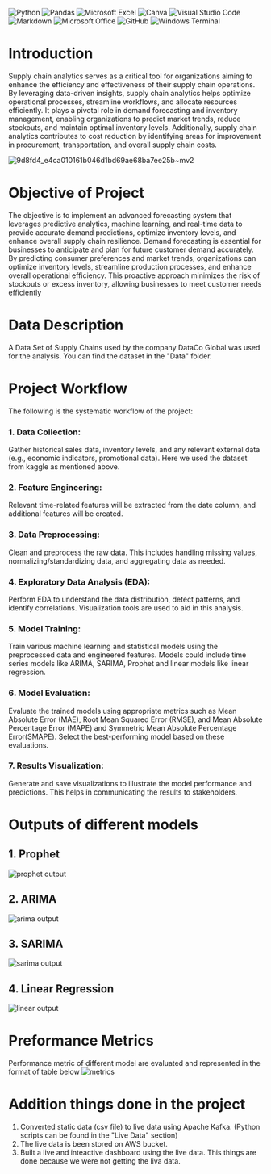 ![Python](https://img.shields.io/badge/Python-3776AB.svg?style=for-the-badge&logo=Python&logoColor=white)
![Pandas](https://img.shields.io/badge/pandas-%23150458.svg?style=for-the-badge&logo=pandas&logoColor=white)
![Microsoft Excel](https://img.shields.io/badge/Microsoft_Excel-217346?style=for-the-badge&logo=microsoft-excel&logoColor=white)
![Canva](https://img.shields.io/badge/Canva-%2300C4CC.svg?style=for-the-badge&logo=Canva&logoColor=white)
![Visual Studio Code](https://img.shields.io/badge/Visual%20Studio%20Code-0078d7.svg?style=for-the-badge&logo=visual-studio-code&logoColor=white)
![Markdown](https://img.shields.io/badge/markdown-%23000000.svg?style=for-the-badge&logo=markdown&logoColor=white)
![Microsoft Office](https://img.shields.io/badge/Microsoft_Office-D83B01?style=for-the-badge&logo=microsoft-office&logoColor=white)
![GitHub](https://img.shields.io/badge/github-%23121011.svg?style=for-the-badge&logo=github&logoColor=white)
![Windows Terminal](https://img.shields.io/badge/Windows%20Terminal-%234D4D4D.svg?style=for-the-badge&logo=windows-terminal&logoColor=white)

# Introduction
Supply chain analytics serves as a critical tool for organizations aiming to enhance the efficiency and effectiveness of their supply chain operations. By leveraging data-driven insights, supply chain analytics helps optimize operational processes, streamline workflows, and allocate 
resources efficiently. It plays a pivotal role in demand forecasting and inventory management, 
enabling organizations to predict market trends, reduce stockouts, and maintain optimal inventory 
levels. Additionally, supply chain analytics contributes to cost reduction by identifying areas for 
improvement in procurement, transportation, and overall supply chain costs.


![9d8fd4_e4ca010161b046d1bd69ae68ba7ee25b~mv2](https://github.com/ManojKudkyal/Supply-chain-demand-forecasting/assets/119351017/90bd65ac-b602-419c-9ec9-9ff8f9571591)





# Objective of Project
The objective is to implement an advanced forecasting system that leverages predictive analytics, machine learning, and real-time data to provide accurate demand predictions, 
optimize inventory levels, and enhance overall supply chain resilience. 
Demand forecasting is essential for businesses to anticipate and plan for future customer 
demand accurately. By predicting consumer preferences and market trends, organizations can 
optimize inventory levels, streamline production processes, and enhance overall operational 
efficiency. This proactive approach minimizes the risk of stockouts or excess inventory, allowing 
businesses to meet customer needs efficiently

# Data Description
A Data Set of Supply Chains used by the company DataCo Global was used for the analysis. You can find the dataset in the "Data" folder.

# Project Workflow
The following is the systematic workflow of the project:

### 1. Data Collection: 
Gather historical sales data, inventory levels, and any relevant external data (e.g., economic indicators, promotional data).
Here we used the dataset from kaggle as mentioned above.

### 2. Feature Engineering: 
Relevant time-related features will be extracted from the date column, and additional features will be created.

### 3. Data Preprocessing: 
Clean and preprocess the raw data. This includes handling missing values, normalizing/standardizing data, and aggregating data as needed.

### 4. Exploratory Data Analysis (EDA): 
Perform EDA to understand the data distribution, detect patterns, and identify correlations. Visualization tools are used to aid in this analysis.

### 5. Model Training: 
Train various machine learning and statistical models using the preprocessed data and engineered features. Models could include time series models like ARIMA, SARIMA, Prophet and linear models like linear regression.

### 6. Model Evaluation: 
Evaluate the trained models using appropriate metrics such as Mean Absolute Error (MAE), Root Mean Squared Error (RMSE), and Mean Absolute Percentage Error (MAPE) and Symmetric Mean Absolute Percentage Error(SMAPE). Select the best-performing model based on these evaluations.

### 7. Results Visualization: 
Generate and save visualizations to illustrate the model performance and predictions. This helps in communicating the results to stakeholders.


# Outputs of different models

## 1. Prophet
![prophet output](https://github.com/ManojKudkyal/Supply-chain-demand-forecasting/assets/119351017/a54094cf-3476-4edf-a31d-bcb2e81a6f1e)

## 2. ARIMA
![arima output](https://github.com/ManojKudkyal/Supply-chain-demand-forecasting/assets/119351017/55935272-dee1-4e41-85d5-a24ab23cae46)

## 3. SARIMA 
![sarima output](https://github.com/ManojKudkyal/Supply-chain-demand-forecasting/assets/119351017/ead36fb3-0e8c-47ba-b917-11d9a479149a)

## 4. Linear Regression
![linear output](https://github.com/ManojKudkyal/Supply-chain-demand-forecasting/assets/119351017/f1ae88fc-39c4-4c23-a71e-1e57f26facbf)

# Preformance Metrics
Performance metric of different model are evaluated and represented in the format of table below
![metrics](https://github.com/ManojKudkyal/Supply-chain-demand-forecasting/assets/119351017/1e5c7364-c1d8-40cc-8e6a-0097fee92a6c)


# Addition things done in the project
1. Converted static data (csv file) to live data using Apache Kafka. (Python scripts can be found in the "Live Data" section)
2. The live data is been stored on AWS bucket.
3. Built a live and inteactive dashboard using the live data.
This things are done because we were not getting the liva data.


